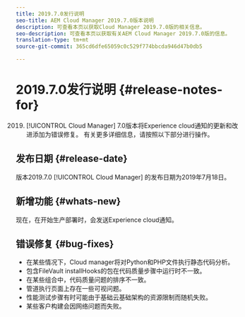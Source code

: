 ```yaml
---
title: 2019.7.0发行说明
seo-title: AEM Cloud Manager 2019.7.0版本说明
description: 可查看本页以获取Cloud Manager 2019.7.0版的相关信息。
seo-description: 可查看本页以获取有关AEM Cloud Manager 2019.7.0版的信息。
translation-type: tm+mt
source-git-commit: 365cd6dfe65059c0c529f774bbcda946d47b0db5

---
```


# 2019.7.0发行说明 {#release-notes-for}

2019. [!UICONTROL Cloud Manager] 7.0版本将Experience cloud通知的更新和改进添加为错误修复。 有关更多详细信息，请按照以下部分进行操作。

## 发布日期 {#release-date}

版本2019.7.0 [!UICONTROL Cloud Manager] 的发布日期为2019年7月18日。

## 新增功能 {#whats-new}

现在，在开始生产部署时，会发送Experience cloud通知。

## 错误修复 {#bug-fixes}

* 在某些情况下，Cloud manager将对Python和PHP文件执行静态代码分析。
* 包含FileVault installHooks的包在代码质量步骤中运行时不一致。
* 在某些组合中，代码质量问题的排序不一致。
* 管道执行页面上存在一些可视问题。
* 性能测试步骤有时可能由于基础云基础架构的资源限制而随机失败。
* 某些客户构建会因网络问题而失败。